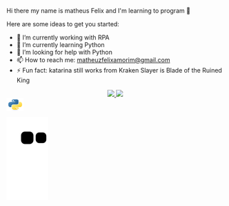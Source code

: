 Hi there my name is matheus Felix and I'm learning to program 👋

Here are some ideas to get you started:

- 🔭 I’m currently working with RPA
- 🌱 I’m currently learning Python
- 🤔 I’m looking for help with Python
- 📫 How to reach me: matheuzfelixamorim@gmail.com
- ⚡ Fun fact: katarina still works from Kraken Slayer is Blade of the Ruined King


<div align="center">
  <a href="https://github.com/MatheuzFelix">
  <img height="130em" src="https://github-readme-stats.vercel.app/api?username=MatheuzFelix&show_icons=true&theme=chartreuse-dark&include_all_commits=true&count_private=true"/>
  <img height="130em" src="https://github-readme-stats.vercel.app/api/top-langs/?username=MatheuzFelix&layout=compact&langs_count=7&theme=chartreuse-dark"/>
</div>

<img align="center" alt="Rafa-Python" height="30" width="40" src="https://raw.githubusercontent.com/devicons/devicon/master/icons/python/python-original.svg">

![Snake animation](https://github.com/rafaballerini/rafaballerini/blob/output/github-contribution-grid-snake.svg)
